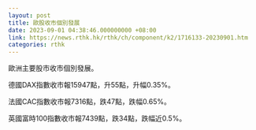 ```yaml
---
layout: post
title: 歐股收市個別發展
date: 2023-09-01 04:38:46.000000000 +08:00
link: https://news.rthk.hk/rthk/ch/component/k2/1716133-20230901.htm
categories: rthk
---
```


歐洲主要股市收市個別發展。

德國DAX指數收市報15947點，升55點，升幅0.35%。

法國CAC指數收市報7316點，跌47點，跌幅0.65%。

英國富時100指數收市報7439點，跌34點，跌幅近0.5%。
